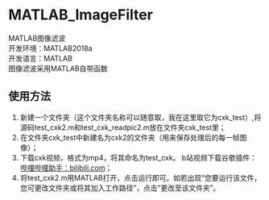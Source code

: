 ﻿# MATLAB_ImageFilter


MATLAB图像滤波 <br>
开发环境：MATLAB2018a  <br>
开发语言：MATLAB  <br>
图像滤波采用MATLAB自带函数  <br>

## 使用方法
1. 新建一个文件夹（这个文件夹名称可以随意取，我在这里取它为cxk_test）,将源码test_cxk2.m和test_cxk_readpic2.m放在文件夹cxk_test里；  <br>
2. 在文件夹cxk_test中新建名为cxk2的文件夹（用来保存处理后的每一帧图像）；  <br>
3. 下载cxk视频，格式为mp4，将其命名为test_cxk。 b站视频下载谷歌插件：<a href="https://bilibili-helper.github.io/" target="_blank">哔哩哔哩助手：bilibili.com</a>；  <br>
4. 将test_cxk2.m用MATLAB打开，点击运行即可。如若出现“您要运行该文件，您可更改文件夹或将其加入工作路径”，点击“更改至该文件夹”。  <br>
